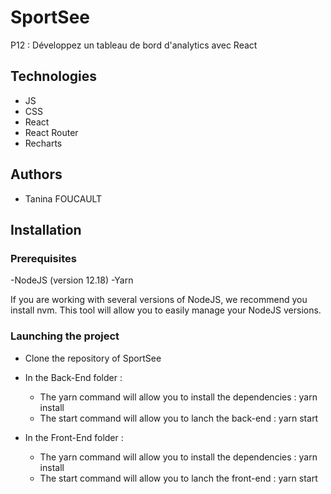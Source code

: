 # SportSee

P12 : Développez un tableau de bord d'analytics avec React

## Technologies 

- JS
- CSS 
- React
- React Router
- Recharts

## Authors

- Tanina FOUCAULT

## Installation


### Prerequisites

-NodeJS (version 12.18)
-Yarn

If you are working with several versions of NodeJS, we recommend you install nvm. This tool will allow you to easily manage your NodeJS versions.

### Launching the project

- Clone the repository of SportSee

- In the Back-End folder : 
    - The yarn command will allow you to install the dependencies : yarn install
    - The start command will allow you to lanch the back-end : yarn start

- In the Front-End folder :  
    - The yarn command will allow you to install the dependencies : yarn install
    - The start command will allow you to lanch the front-end : yarn start
